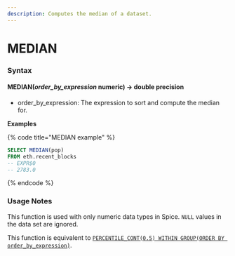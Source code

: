 ```yaml
---
description: Computes the median of a dataset.
---
```


# MEDIAN

### Syntax <a href="#syntax" id="syntax"></a>

#### MEDIAN(_order\_by\_expression_ numeric) → double precision <a href="#medianorder_by_expression-numeric--double-precision" id="medianorder_by_expression-numeric--double-precision"></a>

* order\_by\_expression: The expression to sort and compute the median for.

**Examples**

{% code title="MEDIAN example" %}
```sql
SELECT MEDIAN(pop) 
FROM eth.recent_blocks 
-- EXPR$0
-- 2783.0
```
{% endcode %}

### Usage Notes <a href="#usage-notes" id="usage-notes"></a>

This function is used with only numeric data types in Spice. `NULL` values in the data set are ignored.

This function is equivalent to [`PERCENTILE_CONT(0.5) WITHIN GROUP(ORDER BY order_by_expression)`](percentile\_cont.md).
